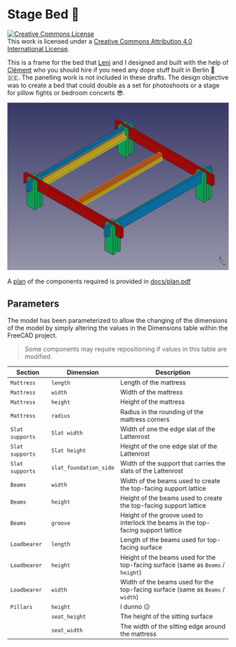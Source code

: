 # Stage Bed :metal:

<a rel="license" href="http://creativecommons.org/licenses/by/4.0/"><img alt="Creative Commons License" style="border-width:0" src="https://i.creativecommons.org/l/by/4.0/80x15.png" /></a><br />This work is licensed under a <a rel="license" href="http://creativecommons.org/licenses/by/4.0/">Creative Commons Attribution 4.0 International License</a>.

This is a frame for the bed that [Leni][leni] and I designed and built with the
help of [Clément][clement] who you should hire if you need any dope stuff built
in Berlin :bear: :de:. The panelling work is not included in these drafts. The
design objective was to create a bed that could double as a set for photoshoots
or a stage for pillow fights or bedroom concerts :sunglasses:.

![Preview of the bed model when composed](./docs/model-preview.png)

A [plan][plan] of the components required is provided in [docs/plan.pdf][plan]

## Parameters

The model has been parameterized to allow the changing of the dimensions of the
model by simply altering the values in the Dimensions table within the FreeCAD
project.

> Some components may require repositioning if values in this table are
> modified.

| Section | Dimension | Description |
|----|----|----|
| `Mattress` | `length` | Length of the mattress|
| `Mattress` | `width` | Width of the mattress|
| `Mattress` | `height` | Height of the mattress|
| `Mattress` | `radius` | Radius in the rounding of the mattress corners|
| `Slat supports` | `Slat width` | Width of one the edge slat of the Lattenrost | 
| `Slat supports` | `Slat height` | Height of the one edge slat of the Lattenrost |
| `Slat supports` | `slat_foundation_side` | Width of the support that carries the slats of the Lattenrost |
| `Beams` | `width` | Width of the beams used to create the top-facing support lattice |
| `Beams` | `height` | Height of the beams used to create the top-facing support lattice |
| `Beams` | `groove` | Height of the groove used to interlock the beams in the top-facing support lattice |
| `Loadbearer` | `length` | Length of the beams used for top-facing surface |
| `Loadbearer` | `height` | Height of the beams used for the top-facing surface (same as `Beams` / `height`) |
| `Loadbearer` | `width` | Width of the beams used for the top-facing surface (same as `Beams` / `width`) |
| `Pillars` | `height` | I dunno :expressionless: |
| | `seat_height` | The height of the sitting surface |
| | `seat_width` | The width of the sitting edge around the mattress |

[plan]: ./docs/plan.pdf
[leni]: https://instagram.com/lenipaperboats
[clement]: https://instagram.com/clecledontplayplay
